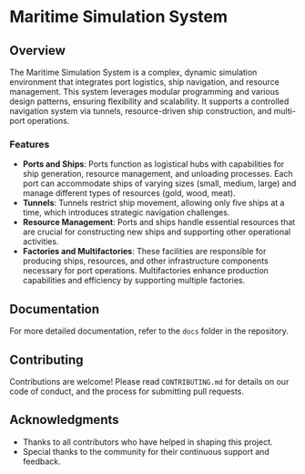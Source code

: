 # Maritime Simulation System

## Overview

The Maritime Simulation System is a complex, dynamic simulation environment that integrates port logistics, ship navigation, and resource management. This system leverages modular programming and various design patterns, ensuring flexibility and scalability. It supports a controlled navigation system via tunnels, resource-driven ship construction, and multi-port operations.

### Features

- **Ports and Ships**: Ports function as logistical hubs with capabilities for ship generation, resource management, and unloading processes. Each port can accommodate ships of varying sizes (small, medium, large) and manage different types of resources (gold, wood, meat).
- **Tunnels**: Tunnels restrict ship movement, allowing only five ships at a time, which introduces strategic navigation challenges.
- **Resource Management**: Ports and ships handle essential resources that are crucial for constructing new ships and supporting other operational activities.
- **Factories and Multifactories**: These facilities are responsible for producing ships, resources, and other infrastructure components necessary for port operations. Multifactories enhance production capabilities and efficiency by supporting multiple factories.

## Documentation

For more detailed documentation, refer to the `docs` folder in the repository.

## Contributing

Contributions are welcome! Please read `CONTRIBUTING.md` for details on our code of conduct, and the process for submitting pull requests.

## Acknowledgments

- Thanks to all contributors who have helped in shaping this project.
- Special thanks to the community for their continuous support and feedback.

